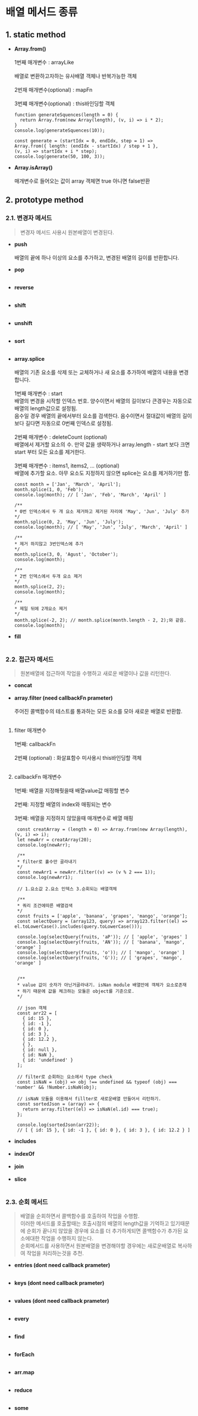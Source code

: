 # 배열 메서드 종류
## 1. static method
- **Array.from()**<br><br>
1번째 매개변수 : arrayLike<br><br>
배열로 변환하고자하는 유사배열 객체나 반복가능한 객체<br><br>
2번재 매개변수(optional) : mapFn<br><br>
3번쨰 매개변수(optional) : this바인딩할 객체<br>

      function generateSquences(length = 0) {
        return Array.from(new Array(length), (v, i) => i * 2);
      }
      console.log(generateSquences(10));

      const generate = (startIdx = 0, endIdx, step = 1) =>
      Array.from({ length: (endIdx - startIdx) / step + 1 },
      (v, i) => startIdx + i * step);
      console.log(generate(50, 100, 3));
- **Array.isArray()**<br><br>
매개변수로 들어오는 값이 array 객체면 true 아니면 false반환
## 2. prototype method
### 2.1. 변경자 메서드
> 변경자 메서드 사용시 원본배열이 변경된다.
- **push**<br><br>
배열의 끝에 하나 이상의 요소를 추가하고, 변경된 배열의 길이를 반환합니다.
- **pop**<br><br>

- **reverse**<br><br>
- **shift**<br><br>
- **unshift**<br><br>
- **sort**<br><br>

- **array.splice**<br><br>
배열의 기존 요소를 삭제 또는 교체하거나 새 요소를 추가하여 배열의 내용을 변경합니다.<br><br>
1번째 매개변수 : start <br> 배열의 변경을 시작할 인덱스 번호. 양수이면서 배열의 길이보다 큰경우는 자동으로 배열의 length값으로 설정됨.<br>
음수일 경우 배열의 끝에서부터 요소를 검색한다. 음수이면서 절대값이 배열의 길이보다 길다면 자동으로 0번째 인덱스로 설정됨.<br><br>
2번째 매개변수 : deleteCount (optional) <br> 배열에서 제거할 요소의 수. 만약 값을 생략하거나 array.length - start 보다 크면 start 부터 모든 요소를 제거한다.<br><br>
3번째 매개변수 : items1, items2, ... (optional)<br>
배열에 추가할 요소. 아무 요소도 지정하지 않으면 splice는 요소를 제거하기만 함.<br>


      const month = ['Jan', 'March', 'April'];
      month.splice(1, 0, 'Feb');
      console.log(month); // [ 'Jan', 'Feb', 'March', 'April' ]

      /**
      * 0번 인덱스에서 두 개 요소 제거하고 제거된 자리에 'May', 'Jun', 'July' 추가
      */
      month.splice(0, 2, 'May', 'Jun', 'July');
      console.log(month); // [ 'May', 'Jun', 'July', 'March', 'April' ]

      /**
      * 제거 하지않고 3번인덱스에 추가
      */
      month.splice(3, 0, 'Agust', 'October');
      console.log(month);

      /**
      * 2번 인덱스에서 두개 요소 제거
      */
      month.splice(2, 2);
      console.log(month);

      /**
      * 제일 뒤에 2개요소 제거
      */
      month.splice(-2, 2); // month.splice(month.length - 2, 2);와 같음.
      console.log(month);
- **fill**<br><br>

### 2.2. 접근자 메서드
> 원본배열에 접근하여 작업을 수행하고 새로운 배열이나 값을 리턴한다.

- **concat**<br><br>
- **array.filter (need callbackFn prameter)**<br><br>
주어진 콜백함수의 테스트를 통과하는 모든 요소를 모아 새로운 배열로 반환합.<br><br>
1. filter 매개변수 <br><br> 
1번째: callbackFn<br><br>
2번째 (optional) : 화살표함수 미사용시 this바인딩할 객체<br><br>
1. callbackFn 매개변수 <br><br>
1번째: 배열을 지정해줫을때 배열value값 매핑할 변수<br><br>
2번째: 지정할 배열의 index와 매핑되는 변수<br><br>
3번째: 배열을 지정하지 않았을때 매개변수로 배열 매핑<br>

        const creatArray = (length = 0) => Array.from(new Array(length), (v, i) => i);
        let newArr = creatArray(20);
        console.log(newArr);

        /**
        * filter로 홀수만 골라내기
        */
        const newArr1 = newArr.filter((v) => (v % 2 === 1));
        console.log(newArr1);

        // 1.요소값 2.요소 인덱스 3.순회되는 배열객체

        /**
        * 쿼리 조건에따른 배열검색
        */
        const fruits = ['apple', 'banana', 'grapes', 'mango', 'orange'];
        const selectQuery = (array123, query) => array123.filter((el) => el.toLowerCase().includes(query.toLowerCase()));

        console.log(selectQuery(fruits, 'aP')); // [ 'apple', 'grapes' ]
        console.log(selectQuery(fruits, 'AN')); // [ 'banana', 'mango', 'orange' ]
        console.log(selectQuery(fruits, 'o')); // [ 'mango', 'orange' ]
        console.log(selectQuery(fruits, 'G')); // [ 'grapes', 'mango', 'orange' ]


        /**
        * value 값이 숫자가 아닌거골라내기. isNan module 배열안에 객체가 요소로존재
        * 하기 때문에 값을 체크하는 모듈은 object를 기준으로.
        */

        // json 객체
        const arr22 = [
          { id: 15 },
          { id: -1 },
          { id: 0 },
          { id: 3 },
          { id: 12.2 },
          { },
          { id: null },
          { id: NaN },
          { id: 'undefined' }
        ];

        // filter로 순회하는 요소에서 type check
        const isNaN = (obj) => obj !== undefined && typeof (obj) === 'number' && !Number.isNaN(obj);

        // isNaN 모듈을 이용해서 fillter로 새로운배열 만들어서 리턴하기.
        const sortedJson = (array) => {
          return array.filter((el) => isNaN(el.id) === true);
        };

        console.log(sortedJson(arr22));
        // [ { id: 15 }, { id: -1 }, { id: 0 }, { id: 3 }, { id: 12.2 } ]
- **includes**<br><br>
- **indexOf**<br><br>
- **join**<br><br>
- **slice**<br><br>

### 2.3. 순회 메서드
> 배열을 순회하면서 콜백함수를 호출하여 작업을 수행함.<br> 이러한 메서드를 호출할때는 호출시점의 배열의 length값을 기억하고 있기때문에 순회가 끝나지 않았을 경우에 요소를 더 추가하게되면 콜백함수가 추가된 요소에대한 작업을 수행하지 않는다.<br> 순회메서드를 사용하면서 원본배열을 변경해야할 경우에는 새로운배열로 복사하여 작업을 처리하는것을 추천.

- **entries  (dont need callback prameter)**<br><br>
- **keys (dont need callback prameter)**<br><br>
- **values (dont need callback prameter)**<br><br>
- **every**<br><br>
- **find**<br><br>
- **forEach**<br><br>
- **arr.map**<br><br>

- **reduce**<br><br>
- **some**<br><br>